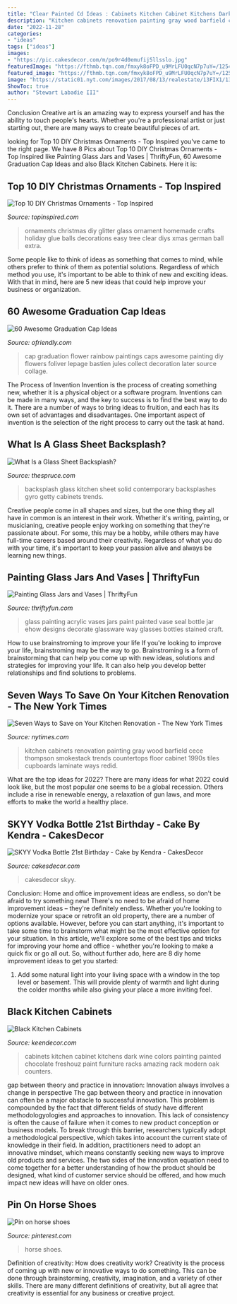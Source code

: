 ```yaml
---
title: "Clear Painted Cd Ideas : Cabinets Kitchen Cabinet Kitchens Dark Wine Colors Painting Painted Chocolate Freshouz Paint Furniture Racks Amazing Rack Modern Oak Counters"
description: "Kitchen cabinets renovation painting gray wood barfield cece thompson smokestack trends countertops floor cabinet 1990s tiles cupboards laminate ways redid"
date: "2022-11-28"
categories:
- "ideas"
tags: ["ideas"]
images:
- "https://pic.cakesdecor.com/m/po9r4d0emufij5llsslo.jpg"
featuredImage: "https://fthmb.tqn.com/fmxyk8oFPD_u9MrLFU0qcN7p7uY=/1254x836/filters:fill(auto,1)/GYRO-PHOTOGRAPHY.-amanaimagesRF.-Getty-Images-56a576145f9b58b7d0dd08cd.jpg"
featured_image: "https://fthmb.tqn.com/fmxyk8oFPD_u9MrLFU0qcN7p7uY=/1254x836/filters:fill(auto,1)/GYRO-PHOTOGRAPHY.-amanaimagesRF.-Getty-Images-56a576145f9b58b7d0dd08cd.jpg"
image: "https://static01.nyt.com/images/2017/08/13/realestate/13FIX1/13FIX1-master1050.jpg"
ShowToc: true
author: "Stewart Labadie III"
---
```



Conclusion
Creative art is an amazing way to express yourself and has the ability to touch people's hearts. Whether you're a professional artist or just starting out, there are many ways to create beautiful pieces of art.

	

		
looking for Top 10 DIY Christmas Ornaments - Top Inspired you've came to the right page. We have 8 Pics about Top 10 DIY Christmas Ornaments - Top Inspired like Painting Glass Jars and Vases | ThriftyFun, 60 Awesome Graduation Cap Ideas and also Black Kitchen Cabinets. Here it is:
		
    
## Top 10 DIY Christmas Ornaments - Top Inspired

<img loading=lazy src="https://www.topinspired.com/wp-content/uploads/2013/10/top-10-diy-christmas-ornaments_04.jpg" onerror="this.onerror=null;this.src='https://tse3.mm.bing.net/th?id=OIP.pNGlQT2t44a-AvkPt8ZF8gHaLH&amp;pid=15.1';" alt="Top 10 DIY Christmas Ornaments - Top Inspired">

_Source: topinspired.com_

>ornaments christmas diy glitter glass ornament homemade crafts holiday glue balls decorations easy tree clear diys xmas german ball extra. 

	

Some people like to think of ideas as something that comes to mind, while others prefer to think of them as potential solutions. Regardless of which method you use, it's important to be able to think of new and exciting ideas. With that in mind, here are 5 new ideas that could help improve your business or organization.

    
## 60 Awesome Graduation Cap Ideas

<img loading=lazy src="http://ofriendly.com/wp-content/uploads/2016/11/graduation-caps/49-graduation-cap-ideas.jpg" onerror="this.onerror=null;this.src='https://tse4.mm.bing.net/th?id=OIP.r3xwfNYsO0jq-1vpK1Y8jwHaHb&amp;pid=15.1';" alt="60 Awesome Graduation Cap Ideas">

_Source: ofriendly.com_

>cap graduation flower rainbow paintings caps awesome painting diy flowers foliver lepage bastien jules collect decoration later source collage. 

	

The Process of Invention
Invention is the process of creating something new, whether it is a physical object or a software program. Inventions can be made in many ways, and the key to success is to find the best way to do it. There are a number of ways to bring ideas to fruition, and each has its own set of advantages and disadvantages. One important aspect of invention is the selection of the right process to carry out the task at hand.

    
## What Is A Glass Sheet Backsplash?

<img loading=lazy src="https://fthmb.tqn.com/fmxyk8oFPD_u9MrLFU0qcN7p7uY=/1254x836/filters:fill(auto,1)/GYRO-PHOTOGRAPHY.-amanaimagesRF.-Getty-Images-56a576145f9b58b7d0dd08cd.jpg" onerror="this.onerror=null;this.src='https://tse3.mm.bing.net/th?id=OIP.7wRMp41nh-JiTuFQKKotMwHaE8&amp;pid=15.1';" alt="What Is a Glass Sheet Backsplash?">

_Source: thespruce.com_

>backsplash glass kitchen sheet solid contemporary backsplashes gyro getty cabinets trends. 

	

Creative people come in all shapes and sizes, but the one thing they all have in common is an interest in their work. Whether it's writing, painting, or musicianing, creative people enjoy working on something that they're passionate about. For some, this may be a hobby, while others may have full-time careers based around their creativity. Regardless of what you do with your time, it's important to keep your passion alive and always be learning new things.

    
## Painting Glass Jars And Vases | ThriftyFun

<img loading=lazy src="https://img.thrfun.com/img/093/689/painted_vase_l2.jpg" onerror="this.onerror=null;this.src='https://tse2.mm.bing.net/th?id=OIP.8Ua0asafOZvAxTTbG-7vdQHaLH&amp;pid=15.1';" alt="Painting Glass Jars and Vases | ThriftyFun">

_Source: thriftyfun.com_

>glass painting acrylic vases jars paint painted vase seal bottle jar ehow designs decorate glassware way glasses bottles stained craft. 

	

How to use brainstroming to improve your life
If you're looking to improve your life, brainstroming may be the way to go. Brainstroming is a form of brainstorming that can help you come up with new ideas, solutions and strategies for improving your life. It can also help you develop better relationships and find solutions to problems.

    
## Seven Ways To Save On Your Kitchen Renovation - The New York Times

<img loading=lazy src="https://static01.nyt.com/images/2017/08/13/realestate/13FIX1/13FIX1-master1050.jpg" onerror="this.onerror=null;this.src='https://tse2.mm.bing.net/th?id=OIP.ptH_2rH1F20NppbXVw-WpwHaKz&amp;pid=15.1';" alt="Seven Ways to Save on Your Kitchen Renovation - The New York Times">

_Source: nytimes.com_

>kitchen cabinets renovation painting gray wood barfield cece thompson smokestack trends countertops floor cabinet 1990s tiles cupboards laminate ways redid. 

	

What are the top ideas for 2022?
There are many ideas for what 2022 could look like, but the most popular one seems to be a global recession. Others include a rise in renewable energy, a relaxation of gun laws, and more efforts to make the world a healthy place.

    
## SKYY Vodka Bottle 21st Birthday - Cake By Kendra - CakesDecor

<img loading=lazy src="https://pic.cakesdecor.com/m/po9r4d0emufij5llsslo.jpg" onerror="this.onerror=null;this.src='https://tse2.mm.bing.net/th?id=OIP.DOLOqLt41hFbnnA-LRrTLAHaJ0&amp;pid=15.1';" alt="SKYY Vodka Bottle 21st Birthday - Cake by Kendra - CakesDecor">

_Source: cakesdecor.com_

>cakesdecor skyy. 

	

Conclusion: Home and office improvement ideas are endless, so don't be afraid to try something new!
There's no need to be afraid of home improvement ideas – they're definitely endless. Whether you're looking to modernize your space or retrofit an old property, there are a number of options available. However, before you can start anything, it's important to take some time to brainstorm what might be the most effective option for your situation. In this article, we'll explore some of the best tips and tricks for improving your home and office - whether you're looking to make a quick fix or go all out. So, without further ado, here are 8 diy home improvement ideas to get you started: 
1) Add some natural light into your living space with a window in the top level or basement. This will provide plenty of warmth and light during the colder months while also giving your place a more inviting feel.

    
## Black Kitchen Cabinets

<img loading=lazy src="http://www.keendecor.com/wp-content/uploads/2014/08/black-kitchen-cabinets-4-667x1024.jpg" onerror="this.onerror=null;this.src='https://tse1.mm.bing.net/th?id=OIP.l9k-k5-vayMY4K37_CXJdQHaLX&amp;pid=15.1';" alt="Black Kitchen Cabinets">

_Source: keendecor.com_

>cabinets kitchen cabinet kitchens dark wine colors painting painted chocolate freshouz paint furniture racks amazing rack modern oak counters. 

	

gap between theory and practice in innovation: Innovation always involves a change in perspective
The gap between theory and practice in innovation can often be a major obstacle to successful innovation. This problem is compounded by the fact that different fields of study have different methodologyologies and approaches to innovation. This lack of consistency is often the cause of failure when it comes to new product conception or business models. To break through this barrier, researchers typically adopt a methodological perspective, which takes into account the current state of knowledge in their field. In addition, practitioners need to adopt an innovative mindset, which means constantly seeking new ways to improve old products and services. The two sides of the innovation equation need to come together for a better understanding of how the product should be designed, what kind of customer service should be offered, and how much impact new ideas will have on older ones.

    
## Pin On Horse Shoes

<img loading=lazy src="https://i.pinimg.com/736x/5a/b9/c1/5ab9c1cf4caef7003f98d4e9d906ea60.jpg" onerror="this.onerror=null;this.src='https://tse3.mm.bing.net/th?id=OIP.nHwZKwy8QhEenHT_P7SIPQHaJ4&amp;pid=15.1';" alt="Pin on horse shoes">

_Source: pinterest.com_

>horse shoes. 

	

Definition of creativity: How does creativity work?
Creativity is the process of coming up with new or innovative ways to do something. This can be done through brainstorming, creativity, imagination, and a variety of other skills. There are many different definitions of creativity, but all agree that creativity is essential for any business or creative project.

